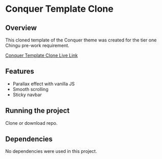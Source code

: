 # **Conquer Template Clone**


## Overview

This cloned template of the Conquer theme was created for the tier one Chingu pre-work requirement.

[Conquer Template Clone Live Link](https://happy-mahavira-45e987.netlify.com/)

## Features

- Parallax effect with vanilla JS
- Smooth scrolling
- Sticky navbar

## Running the project

Clone or download repo.

## Dependencies

No dependencies were used in this project.
